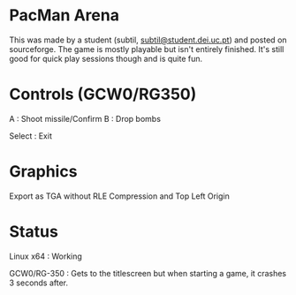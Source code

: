 # PacMan Arena

This was made by a student (subtil, subtil@student.dei.uc.pt) and posted on sourceforge.
The game is mostly playable but isn't entirely finished.
It's still good for quick play sessions though and is quite fun.

# Controls (GCW0/RG350)

A : Shoot missile/Confirm
B : Drop bombs

Select : Exit

# Graphics

Export as TGA without RLE Compression and Top Left Origin

# Status

Linux x64 : Working

GCW0/RG-350 : Gets to the titlescreen but when starting a game, it crashes 3 seconds after.

